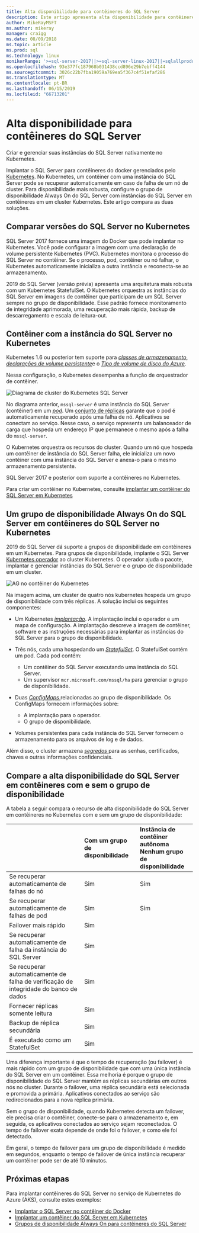 ```yaml
---
title: Alta disponibilidade para contêineres do SQL Server
description: Este artigo apresenta alta disponibilidade para contêineres do SQL Server
author: MikeRayMSFT
ms.author: mikeray
manager: craigg
ms.date: 08/09/2018
ms.topic: article
ms.prod: sql
ms.technology: linux
monikerRange: '>=sql-server-2017||>=sql-server-linux-2017||=sqlallproducts-allversions'
ms.openlocfilehash: 93e377fc187968b031438ccd896e29b7ebff4144
ms.sourcegitcommit: 3026c22b7fba19059a769ea5f367c4f51efaf286
ms.translationtype: MT
ms.contentlocale: pt-BR
ms.lasthandoff: 06/15/2019
ms.locfileid: "66713201"
---
```

# <a name="high-availability-for-sql-server-containers"></a>Alta disponibilidade para contêineres do SQL Server

Criar e gerenciar suas instâncias do SQL Server nativamente no Kubernetes.

Implantar o SQL Server para contêineres do docker gerenciados pelo [Kubernetes](https://kubernetes.io/). No Kubernetes, um contêiner com uma instância do SQL Server pode se recuperar automaticamente em caso de falha de um nó de cluster. Para disponibilidade mais robusta, configure o grupo de disponibilidade Always On do SQL Server com instâncias do SQL Server em contêineres em um cluster Kubernetes. Este artigo compara as duas soluções.

## <a name="compare-sql-server-versions-on-kubernetes"></a>Comparar versões do SQL Server no Kubernetes

SQL Server 2017 fornece uma imagem do Docker que pode implantar no Kubernetes. Você pode configurar a imagem com uma declaração de volume persistente Kubernetes (PVC). Kubernetes monitora o processo do SQL Server no contêiner. Se o processo, pod, contêiner ou nó falhar, o Kubernetes automaticamente inicializa a outra instância e reconecta-se ao armazenamento.

2019 do SQL Server (versão prévia) apresenta uma arquitetura mais robusta com um Kubernetes StatefulSet. O Kubernetes orquestra as instâncias do SQL Server em imagens de contêiner que participam de um SQL Server sempre no grupo de disponibilidade. Esse padrão fornece monitoramento de integridade aprimorada, uma recuperação mais rápida, backup de descarregamento e escala de leitura-out.  

## <a name="container-with-sql-server-instance-on-kubernetes"></a>Contêiner com a instância do SQL Server no Kubernetes

Kubernetes 1.6 ou posterior tem suporte para [ *classes de armazenamento*](https://kubernetes.io/docs/concepts/storage/storage-classes/), [ *declarações de volume persistente*](https://kubernetes.io/docs/concepts/storage/storage-classes/#persistentvolumeclaims)e o [  *Tipo de volume de disco do Azure*](https://github.com/kubernetes/examples/tree/master/staging/volumes/azure_disk). 

Nessa configuração, o Kubernetes desempenha a função de orquestrador de contêiner. 

![Diagrama de cluster do Kubernetes SQL Server](media/tutorial-sql-server-containers-kubernetes/kubernetes-sql.png)

No diagrama anterior, `mssql-server` é uma instância do SQL Server (contêiner) em um [ *pod*](https://kubernetes.io/docs/concepts/workloads/pods/pod/). Um [conjunto de réplicas](https://kubernetes.io/docs/concepts/workloads/controllers/replicaset/) garante que o pod é automaticamente recuperado após uma falha de nó. Aplicativos se conectam ao serviço. Nesse caso, o serviço representa um balanceador de carga que hospeda um endereço IP que permanece o mesmo após a falha do `mssql-server`.

O Kubernetes orquestra os recursos do cluster. Quando um nó que hospeda um contêiner de instância do SQL Server falha, ele inicializa um novo contêiner com uma instância do SQL Server e anexa-o para o mesmo armazenamento persistente.

SQL Server 2017 e posterior com suporte a contêineres no Kubernetes.

Para criar um contêiner no Kubernetes, consulte [implantar um contêiner do SQL Server em Kubernetes](tutorial-sql-server-containers-kubernetes.md)

## <a name="a-sql-server-always-on-availability-group-on-sql-server-containers-in-kubernetes"></a>Um grupo de disponibilidade Always On do SQL Server em contêineres do SQL Server no Kubernetes

2019 do SQL Server dá suporte a grupos de disponibilidade em contêineres em um Kubernetes. Para grupos de disponibilidade, implante o SQL Server [Kubernetes operador](https://coreos.com/blog/introducing-operators.html) ao cluster Kubernetes. O operador ajuda o pacote, implantar e gerenciar instâncias do SQL Server e o grupo de disponibilidade em um cluster.

![AG no contêiner do Kubernetes](media/tutorial-sql-server-ag-containers-kubernetes/KubernetesCluster.png)

Na imagem acima, um cluster de quatro nós kubernetes hospeda um grupo de disponibilidade com três réplicas. A solução inclui os seguintes componentes:

* Um Kubernetes [ *implantação*](https://kubernetes.io/docs/concepts/workloads/controllers/deployment/). A implantação inclui o operador e um mapa de configuração. A implantação descreve a imagem de contêiner, software e as instruções necessárias para implantar as instâncias do SQL Server para o grupo de disponibilidade.

* Três nós, cada uma hospedando um [ *StatefulSet*](https://kubernetes.io/docs/concepts/workloads/controllers/statefulset/). O StatefulSet contém um pod. Cada pod contém:
  * Um contêiner do SQL Server executando uma instância do SQL Server.
  * Um supervisor `mcr.microsoft.com/mssql/ha` para gerenciar o grupo de disponibilidade.

* Duas [ *ConfigMaps* ](https://kubernetes.io/docs/tasks/configure-pod-container/configure-pod-configmap/) relacionadas ao grupo de disponibilidade. Os ConfigMaps fornecem informações sobre:
  * A implantação para o operador.
  * O grupo de disponibilidade.

 * Volumes persistentes para cada instância do SQL Server fornecem o armazenamento para os arquivos de log e de dados.

Além disso, o cluster armazena [ *segredos* ](https://kubernetes.io/docs/concepts/configuration/secret/) para as senhas, certificados, chaves e outras informações confidenciais.

## <a name="compare-sql-server-high-availability-on-containers-with-and-without-the-availability-group"></a>Compare a alta disponibilidade do SQL Server em contêineres com e sem o grupo de disponibilidade

A tabela a seguir compara o recurso de alta disponibilidade do SQL Server em contêineres no Kubernetes com e sem um grupo de disponibilidade:

| |Com um grupo de disponibilidade | Instância de contêiner autônoma<br/> Nenhum grupo de disponibilidade
|:------|:------|:------
|Se recuperar automaticamente de falhas do nó | Sim | Sim
|Se recuperar automaticamente de falhas de pod | Sim | Sim
|Failover mais rápido |Sim |
|Se recuperar automaticamente de falha da instância do SQL Server | Sim | 
|Se recuperar automaticamente de falha de verificação de integridade do banco de dados | Sim | 
|Fornecer réplicas somente leitura | Sim |
|Backup de réplica secundária | Sim | 
|É executado como um StatefulSet | Sim | 

Uma diferença importante é que o tempo de recuperação (ou failover) é mais rápido com um grupo de disponibilidade que com uma única instância do SQL Server em um contêiner. Essa melhoria é porque o grupo de disponibilidade do SQL Server mantém as réplicas secundárias em outros nós no cluster. Durante o failover, uma réplica secundária está selecionada e promovida a primária. Aplicativos conectados ao serviço são redirecionados para a nova réplica primária.

Sem o grupo de disponibilidade, quando Kubernetes detecta um failover, ele precisa criar o contêiner, conecte-se para o armazenamento e, em seguida, os aplicativos conectados ao serviço sejam reconectados. O tempo de failover exata depende de onde foi o failover, e como ele foi detectado. 

Em geral, o tempo de failover para um grupo de disponibilidade é medido em segundos, enquanto o tempo de failover de única instância recuperar um contêiner pode ser de até 10 minutos.

## <a name="next-steps"></a>Próximas etapas

Para implantar contêineres do SQL Server no serviço de Kubernetes do Azure (AKS), consulte estes exemplos:

* [Implantar o SQL Server no contêiner do Docker](sql-server-linux-configure-docker.md)
* [Implantar um contêiner do SQL Server em Kubernetes](tutorial-sql-server-containers-kubernetes.md)
* [Grupos de disponibilidade Always On para contêineres do SQL Server](sql-server-ag-kubernetes.md)

